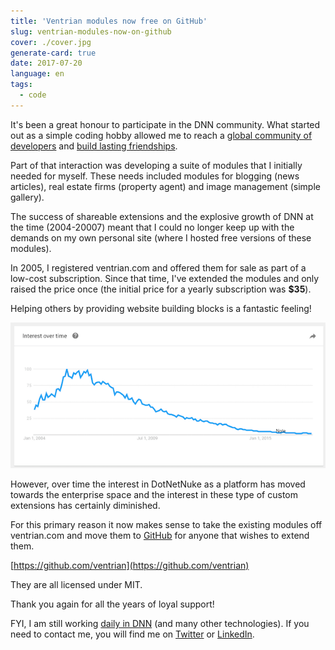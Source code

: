 ```yaml
---
title: 'Ventrian modules now free on GitHub'
slug: ventrian-modules-now-on-github
cover: ./cover.jpg
generate-card: true
date: 2017-07-20
language: en
tags:
  - code
---
```


It's been a great honour to participate in the DNN community. What started out as a simple coding hobby allowed me to reach a [global community of developers](http://www.dnnsoftware.com/community) and [build lasting friendships](http://dnn-connect.org/).

Part of that interaction was developing a suite of modules that I initially needed for myself. These needs included modules for blogging (news articles), real estate firms (property agent) and image management (simple gallery).

The success of shareable extensions and the explosive growth of DNN at the time (2004-20007) meant that I could no longer keep up with the demands on my own personal site (where I hosted free versions of these modules).

In 2005, I registered ventrian.com and offered them for sale as part of a low-cost subscription. Since that time, I've extended the modules and only raised the price once (the initial price for a yearly subscription was **\$35**).

Helping others by providing website building blocks is a fantastic feeling!

![DNN 2004-2007 growth explosive!](./dnn-2004-growth.png)

However, over time the interest in DotNetNuke as a platform has moved towards the enterprise space and the interest in these type of custom extensions has certainly diminished.

For this primary reason it now makes sense to take the existing modules off ventrian.com and move them to [GitHub](https://github.com/ventrian) for anyone that wishes to extend them.

[https://github.com/ventrian](https://github.com/ventrian)

They are all licensed under MIT.

Thank you again for all the years of loyal support!

FYI, I am still working [daily in DNN](https://f5.com/) (and many other technologies). If you need to contact me, you will find me on [Twitter](https://twitter.com/sj_mcculloch) or [LinkedIn](https://www.linkedin.com/in/sjmcculloch/).
